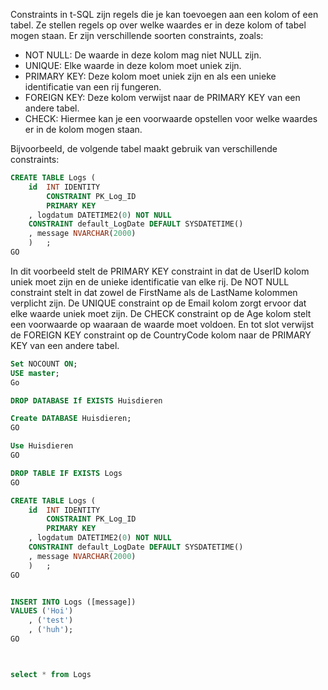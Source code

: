 Constraints in t-SQL zijn regels die je kan toevoegen aan een kolom of een tabel. Ze stellen regels op over welke waardes er in deze kolom of tabel mogen staan. Er zijn verschillende soorten constraints, zoals:
- NOT NULL: De waarde in deze kolom mag niet NULL zijn.
- UNIQUE: Elke waarde in deze kolom moet uniek zijn.
- PRIMARY KEY: Deze kolom moet uniek zijn en als een unieke identificatie van een rij fungeren.
- FOREIGN KEY: Deze kolom verwijst naar de PRIMARY KEY van een andere tabel.
- CHECK: Hiermee kan je een voorwaarde opstellen voor welke waardes er in de kolom mogen staan.

Bijvoorbeeld, de volgende tabel maakt gebruik van verschillende constraints:

```sql
CREATE TABLE Logs (
	id  INT IDENTITY 
        CONSTRAINT PK_Log_ID 
        PRIMARY KEY
	, logdatum DATETIME2(0) NOT NULL
    CONSTRAINT default_LogDate DEFAULT SYSDATETIME()
    , message NVARCHAR(2000)
    )	;
GO
```



In dit voorbeeld stelt de PRIMARY KEY constraint in dat de UserID kolom uniek moet zijn en de unieke identificatie van elke rij. De NOT NULL constraint stelt in dat zowel de FirstName als de LastName kolommen verplicht zijn. De UNIQUE constraint op de Email kolom zorgt ervoor dat elke waarde uniek moet zijn. De CHECK constraint op de Age kolom stelt een voorwaarde op waaraan de waarde moet voldoen. En tot slot verwijst de FOREIGN KEY constraint op de CountryCode kolom naar de PRIMARY KEY van een andere tabel.




```sql
Set NOCOUNT ON;
USE master;
Go

DROP DATABASE If EXISTS Huisdieren

Create DATABASE Huisdieren;
GO

Use Huisdieren
GO

DROP TABLE IF EXISTS Logs
GO

CREATE TABLE Logs (
	id  INT IDENTITY 
        CONSTRAINT PK_Log_ID 
        PRIMARY KEY
	, logdatum DATETIME2(0) NOT NULL
    CONSTRAINT default_LogDate DEFAULT SYSDATETIME()
    , message NVARCHAR(2000)
    )	;
GO


INSERT INTO Logs ([message])
VALUES ('Hoi')
	, ('test')
	, ('huh');
GO



select * from Logs

```